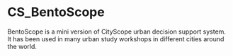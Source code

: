 # CS_BentoScope
BentoScope is a mini version of CityScope urban decision support system. It has been used in many urban study workshops in different cities around the world. 